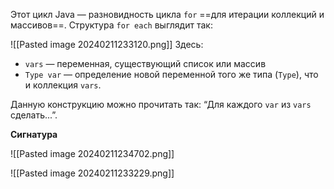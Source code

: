 Этот цикл Java — разновидность цикла `for` ==для итерации коллекций и массивов==. 
Структура `for each` выглядит так:

![[Pasted image 20240211233120.png]]
Здесь:

- `vars` — переменная, существующий список или массив
- `Type var` — определение новой переменной того же типа (`Type`), что и коллекция `vars`.

Данную конструкцию можно прочитать так: “Для каждого `var` из `vars` сделать...”.

**Сигнатура**

![[Pasted image 20240211234702.png]]

![[Pasted image 20240211233229.png]]

